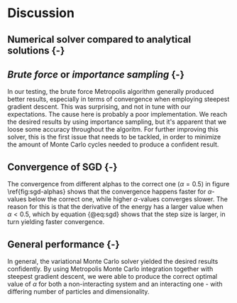 # Discussion

## Numerical solver compared to analytical solutions {-}

## *Brute force* or *importance sampling* {-}

In our testing, the brute force Metropolis algorithm generally produced better results, especially in terms of convergence when employing steepest gradient descent. This was surprising, and not in tune with our expectations. The cause here is probably a poor implementation. We reach the desired results by using importance sampling, but it's apparent that we loose some accuracy throughout the algoritm. For further improving this solver, this is the first issue that needs to be tackled, in order to minimize the amount of Monte Carlo cycles needed to produce a confident result.

## Convergence of SGD {-}

The convergence from different alphas to the correct one ($\alpha = 0.5$) in figure \ref{fig:sgd-alphas} shows that the convergence happens faster for $\alpha$-values below the correct one, while higher $\alpha$-values converges slower. The reason for this is that the derivative of the energy has a larger value when $\alpha < 0.5$, which by equation {@eq:sgd} shows that the step size is larger, in turn yielding faster convergence.

## General performance {-}

In general, the variational Monte Carlo solver yielded the desired results confidently. By using Metropolis Monte Carlo integration together with steepest gradient descent, we were able to produce the correct optimal value of $\alpha$ for both a non-interacting system and an interacting one - with differing number of particles and dimensionality.
